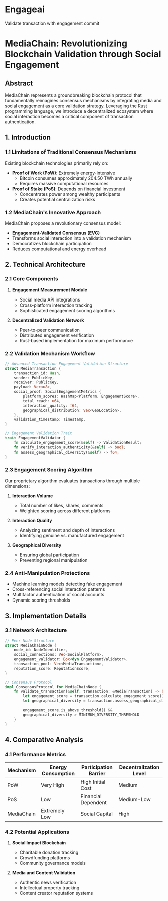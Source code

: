 # Engageai
Validate transaction with engagement commit
# MediaChain: Revolutionizing Blockchain Validation through Social Engagement

## Abstract

MediaChain represents a groundbreaking blockchain protocol that fundamentally reimagines consensus mechanisms by integrating media and social engagement as a core validation strategy. Leveraging the Rust programming language, we introduce a decentralized ecosystem where social interaction becomes a critical component of transaction authentication.

## 1. Introduction

### 1.1 Limitations of Traditional Consensus Mechanisms

Existing blockchain technologies primarily rely on:
- **Proof of Work (PoW)**: Extremely energy-intensive
  - Bitcoin consumes approximately 204.50 TWh annually
  - Requires massive computational resources
- **Proof of Stake (PoS)**: Depends on financial investment
  - Concentrates power among wealthy participants
  - Creates potential centralization risks

### 1.2 MediaChain's Innovative Approach

MediaChain proposes a revolutionary consensus model:
- **Engagement-Validated Consensus (EVC)**
- Transforms social interaction into a validation mechanism
- Democratizes blockchain participation
- Reduces computational and energy overhead

## 2. Technical Architecture

### 2.1 Core Components

1. **Engagement Measurement Module**
   - Social media API integrations
   - Cross-platform interaction tracking
   - Sophisticated engagement scoring algorithms

2. **Decentralized Validation Network**
   - Peer-to-peer communication
   - Distributed engagement verification
   - Rust-based implementation for maximum performance

### 2.2 Validation Mechanism Workflow

```rust
// Advanced Transaction Engagement Validation Structure
struct MediaTransaction {
    transaction_id: Hash,
    sender: PublicKey,
    receiver: PublicKey,
    payload: Vec<u8>,
    social_proof: SocialEngagementMetrics {
        platform_scores: HashMap<Platform, EngagementScore>,
        total_reach: u64,
        interaction_quality: f64,
        geographical_distribution: Vec<GeoLocation>,
    },
    validation_timestamp: Timestamp,
}

// Engagement Validation Trait
trait EngagementValidator {
    fn calculate_engagement_score(&self) -> ValidationResult;
    fn verify_interaction_authenticity(&self) -> bool;
    fn assess_geographical_diversity(&self) -> f64;
}
```

### 2.3 Engagement Scoring Algorithm

Our proprietary algorithm evaluates transactions through multiple dimensions:

1. **Interaction Volume**
   - Total number of likes, shares, comments
   - Weighted scoring across different platforms

2. **Interaction Quality**
   - Analyzing sentiment and depth of interactions
   - Identifying genuine vs. manufactured engagement

3. **Geographical Diversity**
   - Ensuring global participation
   - Preventing regional manipulation

### 2.4 Anti-Manipulation Protections

- Machine learning models detecting fake engagement
- Cross-referencing social interaction patterns
- Multifactor authentication of social accounts
- Dynamic scoring thresholds

## 3. Implementation Details

### 3.1 Network Architecture

```rust
// Peer Node Structure
struct MediaChainNode {
    node_id: NodeIdentifier,
    social_connections: Vec<SocialPlatform>,
    engagement_validator: Box<dyn EngagementValidator>,
    transaction_pool: Vec<MediaTransaction>,
    reputation_score: ReputationScore,
}

// Consensus Protocol
impl ConsensusProtocol for MediaChainNode {
    fn validate_transaction(&self, transaction: &MediaTransaction) -> bool {
        let engagement_score = transaction.calculate_engagement_score();
        let geographical_diversity = transaction.assess_geographical_diversity();
        
        engagement_score.is_above_threshold() && 
        geographical_diversity > MINIMUM_DIVERSITY_THRESHOLD
    }
}
```

## 4. Comparative Analysis

### 4.1 Performance Metrics

| Mechanism | Energy Consumption | Participation Barrier | Decentralization Level |
|-----------|--------------------|-----------------------|------------------------|
| PoW       | Very High          | High Initial Cost     | Medium                 |
| PoS       | Low                | Financial Dependent   | Medium-Low             |
| MediaChain| Extremely Low      | Social Capital        | High                   |

### 4.2 Potential Applications

1. **Social Impact Blockchain**
   - Charitable donation tracking
   - Crowdfunding platforms
   - Community governance models

2. **Media and Content Validation**
   - Authentic news verification
   - Intellectual property tracking
   - Content creator reputation systems
